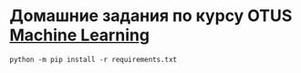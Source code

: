 # Домашние задания по курсу OTUS [Machine Learning](https://otus.ru/lessons/ml-basic/)

```commandline
python -m pip install -r requirements.txt
```
